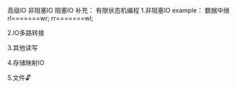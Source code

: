  高级IO
 非阻塞IO          阻塞IO
 补充：   有限状态机编程
 1.非阻塞IO
example： 数据中继
     rl=======wr;
     rr=======wl;

 

 2.IO多路转接


 3.其他读写

 

 4.存储映射IO
 




 5.文件🔓

